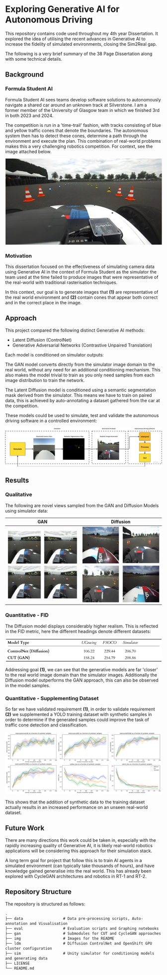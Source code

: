 # Exploring Generative AI for Autonomous Driving

This repository contains code used throughout my 4th year Dissertation. It explored the idea of utilising the recent advances in Generative AI to increase the fidelity of simulated environments, closing the Sim2Real gap.

The following is a very brief summary of the 38 Page Dissertation along with some technical details.

## Background

### Formula Student AI

Formula Student AI sees teams develop software solutions to autonomously navigate a shared car around an unknown track at Silverstone. I am a former member of the University of Glasgow team in which we finished 3rd in both 2023 and 2024.

The competition is run in a 'time-trail' fashion, with tracks consisting of blue and yellow traffic cones that denote the boundaries. The autonomous system then has to detect these cones, determine a path through the environment and execute the plan. This combination of real-world problems makes this a very challenging robotics competition. For context, see the image attached below.

![Image of ADS-DV at silverstone](img/ads-dv.png)

### Motivation

This dissertation focused on the effectiveness of simulating camera data using Generative AI in the context of Formula Student as the simulator the team used at the time failed to produce images that were representative of the real-world with traditional rasterisation techniques.

In this context, our goal is to generate images that **(1)** are representative of the real world environment and **(2)** contain cones that appear both correct and in the correct place in the image.

## Approach

This project compared the following distinct Generative AI methods: 
- Latent Diffusion (ControlNet)
- Generative Adversarial Networks (Contrastive Unpaired Translation)

 
Each model is conditioned on simulator outputs:

The GAN model converts directly from the simulator image domain to the real world, without any need for an additional conditioning mechanism. This also makes the model trivial to train as you only need samples from each image distribution to train the network.

The Latent Diffusion model is conditioned using a semantic segmentation mask derived from the simulator. This means we have to train on paired data, this is achieved by auto-annotating a dataset gathered from the car at the competition.

These models could be used to simulate, test and validate the autonomous driving software in a controlled environment:

![Generative AI usage in Autonomous Driving validation stack](img/system-diagram.png)

## Results

### Qualitative

The following are novel views sampled from the GAN and Diffusion Models using simulator data:

| GAN    | Diffusion |
| -------- | ------- |
| ![Grid of images sampled from GAN network](img/gan-samples.png)  | ![Grid of images sampled from Diffusion network](img/diffusion-samples.png)    |

### Quantitative - FID

The Diffusion model displays considerably higher realism. This is reflected in the FID metric, here the different headings denote different datasets:

![FID Scores](img/fid-scores.png)

Addressing goal **(1)**, we can see that the generative models are far 'closer' to the real world image domain than the simulator images. Additionally the Diffusion model outperforms the GAN approach, this can also be observed in the model samples.

### Quantitative - Supplementing Dataset

So far we have validated requirement **(1)**, in order to validate requirement **(2)** we supplemented a YOLO training dataset with synthetic samples in order to determine if the generated samples could improve the task of traffic cone detection and classification.

![Graphs displaying how accuracy varies as a function of synthetic samples](img/supplement-dataset.png)

This shows that the addition of synthetic data to the training dataset actually results in an increased performance on an unseen real-world dataset.

## Future Work

There are many directions this work could be taken in, especially with the rapidly increasing quality of Generative AI, it is likely real-world robotics applications will be considering this approach for their simulation stack.

A long term goal for project that follow this is to train AI agents in a simulated environment (can typically take thousands of hours), and have knowledge gained generalise into the real world. This has already been explored with CycleGAN architectures and robotics in RT-1 and RT-2. 

## Repository Structure

The repository is structured as follows:

```
.
├── data                  # Data pre-processing scripts, Auto-annotation and Visualisation
├── eval                  # Evaluation scripts and Graphing notebooks
├── gan                   # Submodules for CUT and CycleGAN approaches
├── img                   # Images for the README
├── ldm                   # Diffusion ControlNet and OpenShift GPU cluster configuration
├── sim                   # Unity simulator for conditioning models and generating data
├── LICENSE
└── README.md
```
